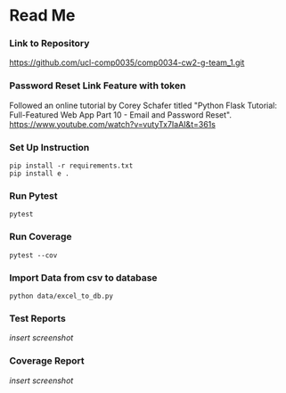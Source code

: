# Read Me

### Link to Repository
https://github.com/ucl-comp0035/comp0034-cw2-g-team_1.git

### Password Reset Link Feature with token
Followed an online tutorial by Corey Schafer titled "Python Flask Tutorial: Full-Featured Web App Part 10 - Email and Password Reset".
https://www.youtube.com/watch?v=vutyTx7IaAI&t=361s

### Set Up Instruction
```
pip install -r requirements.txt
pip install e .
```
### Run Pytest
```
pytest
```


### Run Coverage
```
pytest --cov 
```
 

### Import Data from csv to database
```
python data/excel_to_db.py
```


### Test Reports
*insert screenshot*



### Coverage Report
*insert screenshot*